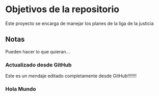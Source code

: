 # Objetivos de la repositorio

Este proyecto se encarga de manejar los planes de la liga de la justicia


## Notas
Pueden hacer lo que quieran...


### Actualizado desde  GitHub
Este es un mendaje editado completamente desde GitHub!!!!!!!

### Hola Mundo 
